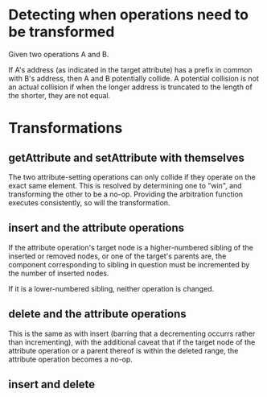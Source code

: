 Detecting when operations need to be transformed
================================================
Given two operations A and B.

If A's address (as indicated in the target attribute) has a prefix in common with B's address, then A and B potentially collide. A potential collision is not an actual collision if when the longer address is truncated to the length of the shorter, they are not equal.

Transformations
===============

getAttribute and setAttribute with themselves
---------------------------------------------
The two attribute-setting operations can only collide if they operate on the exact same element. This is resolved by determining one to "win", and transforming the other to be a no-op. Providing the arbitration function executes consistently, so will the transformation.

insert and the attribute operations
-----------------------------------
If the attribute operation's target node is a higher-numbered sibling of the inserted or removed nodes, or one of the target's parents are, the component corresponding to sibling in question must be incremented by the number of inserted nodes.

If it is a lower-numbered sibling, neither operation is changed.

delete and the attribute operations
-----------------------------------
This is the same as with insert (barring that a decrementing occurrs rather than incrementing), with the additional caveat that if the target node of the attribute operation or a parent thereof is within the deleted range, the attribute operation becomes a no-op.

insert and delete
-----------------
